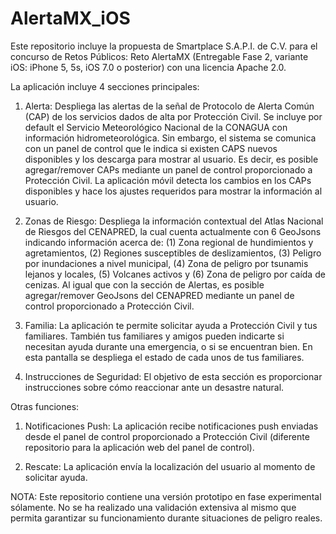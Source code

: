 AlertaMX_iOS
============

Este repositorio incluye la propuesta de Smartplace S.A.P.I. de C.V. para el concurso de Retos Públicos: Reto AlertaMX (Entregable Fase 2, variante iOS: iPhone 5, 5s, iOS 7.0 o posterior) con una licencia Apache 2.0.

La aplicación incluye 4 secciones principales:

1. Alerta:
Despliega las alertas de la señal de Protocolo de Alerta Común (CAP) de los servicios dados de alta por Protección Civil. Se incluye por default el Servicio Meteorológico Nacional de la CONAGUA con información hidrometeorológica. Sin embargo, el sistema se comunica con un panel de control que le indica si existen CAPS nuevos disponibles y los descarga para mostrar al usuario. Es decir, es posible agregar/remover CAPs mediante un panel de control proporcionado a Protección Civil. 
La aplicación móvil detecta los cambios en los CAPs disponibles y hace los ajustes requeridos para mostrar la información al usuario.

2. Zonas de Riesgo:
Despliega la información contextual del Atlas Nacional de Riesgos del CENAPRED, la cual cuenta actualmente con 6 GeoJsons indicando información acerca de: (1) Zona regional de hundimientos y agretamientos, (2) Regiones susceptibles de deslizamientos, (3) Peligro por inundaciones a nivel municipal, (4) Zona de peligro por tsunamis lejanos y locales, (5) Volcanes activos y (6) Zona de peligro por caída de cenizas. Al igual que con la sección de Alertas, es posible agregar/remover GeoJsons del CENAPRED mediante un panel de control proporcionado a Protección Civil.

3. Familia:
La aplicación te permite solicitar ayuda a Protección Civil y tus familiares. También tus familiares y amigos pueden indicarte si necesitan ayuda durante una emergencia, o si se encuentran bien. En esta pantalla se despliega el estado de cada unos de tus familiares.

4. Instrucciones de Seguridad:
El objetivo de esta sección es proporcionar instrucciones sobre cómo reaccionar ante un desastre natural.

Otras funciones:

1. Notificaciones Push:
La aplicación recibe notificaciones push enviadas desde el panel de control proporcionado a Protección Civil (diferente repositorio para la aplicación web del panel de control).

2. Rescate:
La aplicación envía la localización del usuario al momento de solicitar ayuda.

NOTA:
Este repositorio contiene una versión prototipo en fase experimental sólamente. No se ha realizado una validación extensiva al mismo que permita garantizar su funcionamiento durante situaciones de peligro reales.
